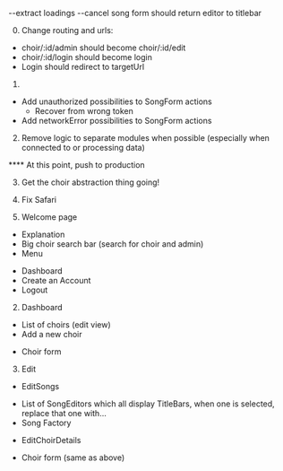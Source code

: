 
--extract loadings
--cancel song form should return editor to titlebar


0. Change routing and urls: 
  - choir/:id/admin should become choir/:id/edit
  - choir/:id/login should become login
  - Login should redirect to targetUrl

1. 
  - Add unauthorized possibilities to SongForm actions
    * Recover from wrong token
  - Add networkError possibilities to SongForm actions

2. Remove logic to separate modules when possible (especially when connected to or processing data)

**** At this point, push to production

3. Get the choir abstraction thing going!

4. Fix Safari




1. Welcome page

* Explanation
* Big choir search bar (search for choir and admin)
* Menu
- Dashboard
- Create an Account
- Logout

2. Dashboard

* List of choirs (edit view)
* Add a new choir
- Choir form

3. Edit 

* EditSongs
- List of SongEditors which all display TitleBars, when one is selected, replace that one with...
- Song Factory
* EditChoirDetails
- Choir form (same as above)


